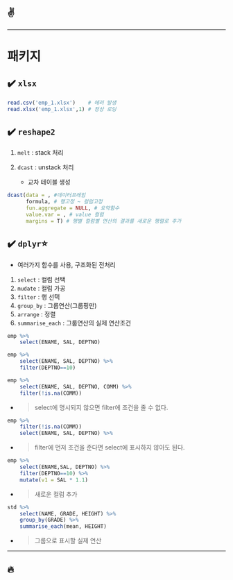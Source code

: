 :v:
---

---
# 패키지
## :heavy_check_mark: `xlsx`
```r
read.csv('emp_1.xlsx')    # 에러 발생
read.xlsx('emp_1.xlsx',1) # 정상 로딩 
```

## :heavy_check_mark: `reshape2`
1. `melt` : stack 처리

2. `dcast` : unstack 처리
    - 교차 테이블 생성
```r
dcast(data = , #데이터프레임
      formula, # 행고정 ~ 컬럼고정
      fun.aggregate = NULL, # 요약함수
      value.var = , # value 컬럼
      margins = T) # 행별 컬럼별 연산의 결과를 새로운 행렬로 추가
```

##  :heavy_check_mark: `dplyr`:star:
- 여러가지 함수를 사용, 구조화된 전처리
1. `select` : 컬럼 선택
2. `mudate` : 컬럼 가공
3. `filter` : 행 선택
4. `group_by` : 그룹연산(그룹핑만)
5. `arrange` : 정렬
6. `summarise_each` : 그룹연산의 실제 연산조건

```r
emp %>%
    select(ENAME, SAL, DEPTNO)
```
```r
emp %>%
    select(ENAME, SAL, DEPTNO) %>%
    filter(DEPTNO==10)
```
```r
emp %>%
    select(ENAME, SAL, DEPTNO, COMM) %>%
    filter(!is.na(COMM))
```
- > select에 명시되지 않으면 filter에 조건을 줄 수 없다.
```r
emp %>%
    filter(!is.na(COMM))
    select(ENAME, SAL, DEPTNO) %>%
```
- > filter에 먼저 조건을 준다면 select에 표시하지 않아도 된다.
```r
emp %>%
    select(ENAME,SAL, DEPTNO) %>%
    filter(DEPTNO==10) %>%
    mutate(v1 = SAL * 1.1)
```
- > 새로운 컬럼 추가
```r
std %>%
    select(NAME, GRADE, HEIGHT) %>%
    group_by(GRADE) %>%
    summarise_each(mean, HEIGHT)
```
- > 그룹으로 표시할 실제 연산
---
:fire:
---